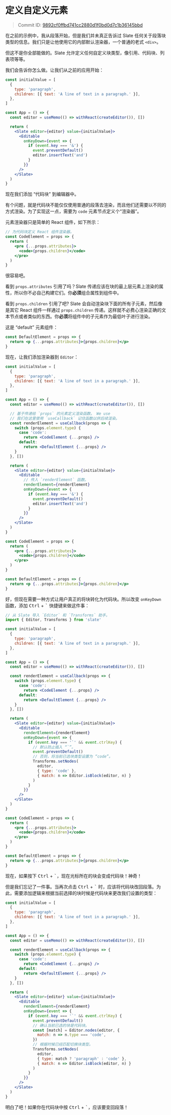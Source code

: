 # 定义自定义元素

> Commit ID: [9892cf0ffbd741cc2880d1f0bd0d7c1b36145bbd](https://github.com/ianstormtaylor/slate/blob/main/docs/walkthroughs/03-defining-custom-elements.md)

在之前的示例中，我从段落开始，但是我们并未真正告诉过 Slate 任何关于段落块类型的信息。我们只是让他使用它的内部默认渲染器，一个普通的老式 `<div>`。

但这不是你全部能做的。Slate 允许定义任何自定义块类型，像引用、代码块、列表项等等。

我们会告诉你怎么做。让我们从之前的应用开始：

```jsx
const initialValue = [
  {
    type: 'paragraph',
    children: [{ text: 'A line of text in a paragraph.' }],
  },
]

const App = () => {
  const editor = useMemo(() => withReact(createEditor()), [])

  return (
    <Slate editor={editor} value={initialValue}>
      <Editable
        onKeyDown={event => {
          if (event.key === '&') {
            event.preventDefault()
            editor.insertText('and')
          }
        }}
      />
    </Slate>
  )
}
```

现在我们添加 “代码块” 到编辑器中。

有个问题，就是代码块不能仅仅使用普通的段落去渲染，而且他们还需要以不同的方式渲染。为了实现这一点，需要为 `code` 元素节点定义个“渲染器”。

元素渲染器只是简单的 React 组件，如下所示：

```jsx
// 为代码块定义 React 组件渲染器。
const CodeElement = props => {
  return (
    <pre {...props.attributes}>
      <code>{props.children}</code>
    </pre>
  )
}
```

很容易吧。

看到 `props.attributes` 引用了吗？Slate 传递应该在块的最上层元素上渲染的属性，所以你不必自己构建它们。你**必须**组合属性到组件中。

看到 `props.children` 引用了吧? Slate 会自动渲染块下面的所有子元素，然后像是其它 React 组件一样通过 `props.children` 传递。这样就不必费心渲染正确的文本节点或者类似的东西。你**必须**将组件中的子元素作为最低叶子进行渲染。

这是 “default” 元素组件：

```jsx
const DefaultElement = props => {
  return <p {...props.attributes}>{props.children}</p>
}
```

现在，让我们添加渲染器到 `Editor`：

```jsx
const initialValue = [
  {
    type: 'paragraph',
    children: [{ text: 'A line of text in a paragraph.' }],
  },
]

const App = () => {
  const editor = useMemo(() => withReact(createEditor()), [])

  // 基于传递给 `props` 的元素定义渲染函数。 We use
  // 我们在这里使用 `useCallback` 记住函数以供后续渲染。
  const renderElement = useCallback(props => {
    switch (props.element.type) {
      case 'code':
        return <CodeElement {...props} />
      default:
        return <DefaultElement {...props} />
    }
  }, [])

  return (
    <Slate editor={editor} value={initialValue}>
      <Editable
        // 传入 `renderElement` 函数。
        renderElement={renderElement}
        onKeyDown={event => {
          if (event.key === '&') {
            event.preventDefault()
            editor.insertText('and')
          }
        }}
      />
    </Slate>
  )
}

const CodeElement = props => {
  return (
    <pre {...props.attributes}>
      <code>{props.children}</code>
    </pre>
  )
}

const DefaultElement = props => {
  return <p {...props.attributes}>{props.children}</p>
}
```

好，但现在需要一种方式让用户真正的将块转化为代码块。所以改变 `onKeyDown` 函数，添加 <kbd>Ctrl</kbd> + <kbd>`</kbd> 快捷键来做这件事：

```jsx
// 从 Slate 导入 `Editor` 和 `Transforms` 助手。
import { Editor, Transforms } from 'slate'

const initialValue = [
  {
    type: 'paragraph',
    children: [{ text: 'A line of text in a paragraph.' }],
  },
]

const App = () => {
  const editor = useMemo(() => withReact(createEditor()), [])

  const renderElement = useCallback(props => {
    switch (props.element.type) {
      case 'code':
        return <CodeElement {...props} />
      default:
        return <DefaultElement {...props} />
    }
  }, [])

  return (
    <Slate editor={editor} value={initialValue}>
      <Editable
        renderElement={renderElement}
        onKeyDown={event => {
          if (event.key === '`' && event.ctrlKey) {
            // 默认防止插入 “`”。
            event.preventDefault()
            // 否则，将当前已选块类型设置为 “code”。
            Transforms.setNodes(
              editor,
              { type: 'code' },
              { match: n => Editor.isBlock(editor, n) }
            )
          }
        }}
      />
    </Slate>
  )
}

const CodeElement = props => {
  return (
    <pre {...props.attributes}>
      <code>{props.children}</code>
    </pre>
  )
}

const DefaultElement = props => {
  return <p {...props.attributes}>{props.children}</p>
}
```

现在，如果按下 <kbd>Ctrl</kbd> + <kbd>`</kbd>，现在光标所在的块会变成代码块！神奇！

但是我们忘记了一件事。当再次点击 <kbd>Ctrl</kbd> + <kbd>`</kbd> 时，应该将代码块改回段落。为此，需要添加逻辑来根据当前选择的块时候是代码块来更改我们设置的类型：

```jsx
const initialValue = [
  {
    type: 'paragraph',
    children: [{ text: 'A line of text in a paragraph.' }],
  },
]

const App = () => {
  const editor = useMemo(() => withReact(createEditor()), [])

  const renderElement = useCallback(props => {
    switch (props.element.type) {
      case 'code':
        return <CodeElement {...props} />
      default:
        return <DefaultElement {...props} />
    }
  }, [])

  return (
    <Slate editor={editor} value={initialValue}>
      <Editable
        renderElement={renderElement}
        onKeyDown={event => {
          if (event.key === '`' && event.ctrlKey) {
            event.preventDefault()
            // 确认当前已选的块是代码块。
            const [match] = Editor.nodes(editor, {
              match: n => n.type === 'code',
            })
            // 根据时候已经匹配切换块类型。
            Transforms.setNodes(
              editor,
              { type: match ? 'paragraph' : 'code' },
              { match: n => Editor.isBlock(editor, n) }
            )
          }
        }}
      />
    </Slate>
  )
}
```

明白了吧！如果你在代码块中按 <kbd>Ctrl</kbd> + <kbd>`</kbd>，应该要变回段落！
